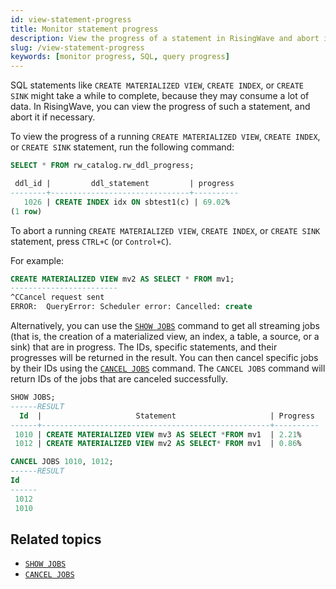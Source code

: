 ```yaml
---
id: view-statement-progress
title: Monitor statement progress
description: View the progress of a statement in RisingWave and abort it if it takes too long.
slug: /view-statement-progress
keywords: [monitor progress, SQL, query progress]
---
```

<head>
  <link rel="canonical" href="https://docs.risingwave.com/docs/current/view-statement-progress/" />
</head>

SQL statements like `CREATE MATERIALIZED VIEW`, `CREATE INDEX`, or `CREATE SINK` might take a while to complete, because they may consume a lot of data. In RisingWave, you can view the progress of such a statement, and abort it if necessary.

To view the progress of a running `CREATE MATERIALIZED VIEW`, `CREATE INDEX`, or `CREATE SINK` statement, run the following command:

```sql
SELECT * FROM rw_catalog.rw_ddl_progress;

 ddl_id |         ddl_statement         | progress
--------+-------------------------------+----------
   1026 | CREATE INDEX idx ON sbtest1(c) | 69.02%
(1 row)

```

To abort a running `CREATE MATERIALIZED VIEW`, `CREATE INDEX`, or `CREATE SINK` statement, press `CTRL+C` (or `Control+C`).

For example:

```sql
CREATE MATERIALIZED VIEW mv2 AS SELECT * FROM mv1;
------------------------
^CCancel request sent
ERROR:  QueryError: Scheduler error: Cancelled: create
```

Alternatively, you can use the [`SHOW JOBS`](/sql/commands/sql-show-jobs.md) command to get all streaming jobs (that is, the creation of a materialized view, an index, a table, a source, or a sink) that are in progress. The IDs, specific statements, and their progresses will be returned in the result. You can then cancel specific jobs by their IDs using the [`CANCEL JOBS`](/sql/commands/sql-cancel-jobs.md) command. The `CANCEL JOBS` command will return IDs of the jobs that are canceled successfully.

```sql title="Show all jobs"
SHOW JOBS;
------RESULT
  Id  |                     Statement                     | Progress
------+---------------------------------------------------+----------
 1010 | CREATE MATERIALIZED VIEW mv3 AS SELECT *FROM mv1  | 2.21%
 1012 | CREATE MATERIALIZED VIEW mv2 AS SELECT* FROM mv1  | 0.86%
```

```sql title="Cancel jobs"
CANCEL JOBS 1010, 1012;
------RESULT
Id
------
 1012
 1010
 ```

## Related topics

- [`SHOW JOBS`](/sql/commands/sql-show-jobs.md)
- [`CANCEL JOBS`](/sql/commands/sql-cancel-jobs.md)
